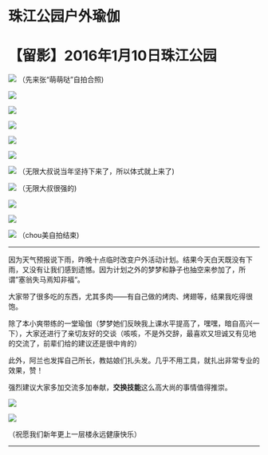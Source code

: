 # 珠江公园户外瑜伽


# **【留影】2016年1月10日珠江公园**

![](https://oss.sssmoe.com/wp-content/uploads202406062118227.jpg)
（先来张“萌萌哒”自拍合照)

![](https://oss.sssmoe.com/wp-content/uploads202406062118228.jpg)

![](https://oss.sssmoe.com/wp-content/uploads202406062118229.jpg)

![](https://oss.sssmoe.com/wp-content/uploads202406062118230.jpg)

![](https://oss.sssmoe.com/wp-content/uploads202406062118231.jpg)

![](https://oss.sssmoe.com/wp-content/uploads202406062118232.jpg)

![](https://oss.sssmoe.com/wp-content/uploads202406062118233.jpg)
（无限大叔说当年坚持下来了，所以体式就上来了)

![](https://oss.sssmoe.com/wp-content/uploads202406062118234.jpg)
（无限大叔很强的)

![](https://oss.sssmoe.com/wp-content/uploads202406062118235.jpg)

![](https://oss.sssmoe.com/wp-content/uploads202406062118236.jpg)

![](https://oss.sssmoe.com/wp-content/uploads202406062118237.jpg)
（chou美自拍结束)

---

因为天气预报说下雨，昨晚十点临时改变户外活动计划。结果今天白天既没有下雨，又没有让我们感到遗憾。因为计划之外的梦梦和静子也抽空来参加了，所谓”塞翁失马焉知非福“。

大家带了很多吃的东西，尤其多肉——有自己做的烤肉、烤翅等，结果我吃得很饱。

除了本小爽带练的一堂瑜伽（梦梦她们反映我上课水平提高了，嘿嘿，暗自高兴一下），大家还进行了亲切友好的交谈（咳咳，不是外交辞，最喜欢又坦诚又有见地的交流了，前辈们给的建议还是很中肯的）

此外，阿兰也发挥自己所长，教姑娘们扎头发。几乎不用工具，就扎出非常专业的效果，赞！

强烈建议大家多加交流多加奉献，**交换技能**这么高大尚的事情值得推崇。


![](https://oss.sssmoe.com/wp-content/uploads202406062118238.jpg)

![](https://oss.sssmoe.com/wp-content/uploads202406062118239.jpg)

（祝愿我们新年更上一层楼永远健康快乐）

---
